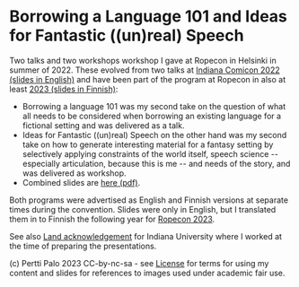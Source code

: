 # Borrowing a Language 101 and Ideas for Fantastic ((un)real) Speech

Two talks and two workshops workshop I gave at Ropecon in Helsinki in summer of 2022. These evolved 
from two talks at [Indiana Comicon 2022 (slides in English)](https://github.com/giuthas-talks/Comicon2022) 
and have been part of the program at Ropecon in also at least 
[2023 (slides in Finnish)](https://github.com/giuthas-talks/Ropecon2023):

- Borrowing a language 101 
  was my second take on the question of what all needs to be considered when borrowing an existing
  language for a fictional setting and was delivered as a talk.
- Ideas for Fantastic ((un)real) Speech 
  on the other hand was my second take on how to generate
  interesting material for a fantasy setting by selectively applying constraints of the world itself,
  speech science -- especially articulation, because this is me -- and needs of the story, and was delivered as workshop.
- Combined slides are [here (pdf)](https://github.com/giuthas-talks/Ropecon2022/blob/main/borrowing_a_language.pdf).

Both programs were advertised as English and Finnish versions at separate times during the convention. Slides were only in English, 
but I translated them in to Finnish the following year for 
[Ropecon 2023](https://github.com/giuthas-talks/Ropecon2023).

See also 
[Land acknowledgement](https://github.com/giuthas-talks/Ropecon2022/blob/main/IU%20LAS%20Native%20Language.pdf) 
for Indiana University where I worked at the time of preparing the presentations.

(c) Pertti Palo 2023
CC-by-nc-sa - see [License](LICENSE.md) for terms for using my 
content and slides for references to images used under academic fair use. 
